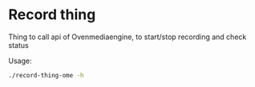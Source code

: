 # Record thing

Thing to call api of Ovenmediaengine, to start/stop recording and check status

Usage:
```bash
./record-thing-ome -h
```
